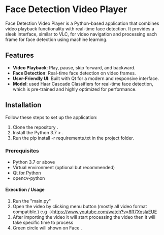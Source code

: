 # Face Detection Video Player

Face Detection Video Player is a Python-based application that combines video playback functionality with real-time face detection. It provides a sleek interface, similar to VLC, for video navigation and processing each frame for face detection using machine learning.

## Features

- **Video Playback**: Play, pause, skip forward, and backward.
- **Face Detection**: Real-time face detection on video frames.
- **User-Friendly UI**: Built with Qt for a modern and responsive interface.
- **Model**: used Haar Cascade Classifiers for real-time face detection, which is pre-trained and highly optimized for performance.

## Installation

Follow these steps to set up the application:
1) Clone the repository .
2) Install the Python 3.7 > .
3) Run the pip install -r requirements.txt in the project folder.


### Prerequisites
- Python 3.7 or above
- Virtual environment (optional but recommended)
- [Qt for Python](https://doc.qt.io/qtforpython/)
- opencv-python

#### Execution / Usage
1) Run the "main.py" 
2) Open the video by clicking menu button (mostly all video format compatible.) e.g ->https://www.youtube.com/watch?v=8R7XqslaEUE
3) After importing the video it will start processing the video then it will take specific time to process
4) Green circle will shown on Face .

#### 
